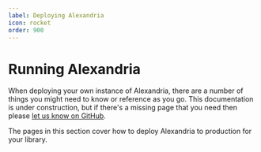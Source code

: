 ```yaml
---
label: Deploying Alexandria
icon: rocket
order: 900
---
```

# Running Alexandria

When deploying your own instance of Alexandria, there are a number of things you might need to know or reference as you go. This documentation is under construction, but if there's a missing page that you need then please [let us know on GitHub](https://github.com/AlexandriaILS/Alexandria/issues).

The pages in this section cover how to deploy Alexandria to production for your library.
